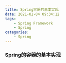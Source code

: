 ```yaml
---
title: Spring容器的基本实现
date: 2021-02-04 09:34:12
tags:
	- Spring Framework
	- Spring
categories:
    - Spring
---
```


### Spring的容器的基本实现



<!-- more -->

